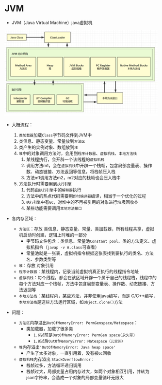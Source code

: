 # JVM

* JVM（Java Virtual Machine）java虚拟机
<img src='./images/2.png'>

* 大概流程：
    1. `类加载器`加载`Class`字节码文件到JVM中
    2. 类信息、静态变量、常量放到`方法区`
    3. 类产生的实例对象、数组放到`堆`
    4. `堆`中的对象调用方法时，会用到`程序计数器`、`虚拟机栈`、`本地方法栈`
        1. 某线程执行，会开辟一个该线程的`虚拟机栈`
        2. 调用方法m1，会在`虚拟机栈`中开辟一个栈帧，包含局部变量表、操作数、动态链接、方法返回等信息，将栈帧压入栈
        3. 方法m1调用方法m2，m2对应的栈帧也会压入栈中
    5. 方法执行时需要用到`执行引擎`
        1. 代码由`执行引擎`中的`解释器`执行
        2. 方法中的热点代码需要用`即时编译器`编译，相当于一个优化的过程
        3. `执行引擎`中有`GC`，对堆中的不再被引用的对象进行垃圾回收♻️
        4. 某些功能需要调用`本地方法接口`
* 各内存区域：
    * `方法区`：存放 类信息、静态变量、常量、类加载器，所有线程共享，虚拟机启动时创建，逻辑上时堆的一部分
        * 字节码文件包含：类信息、常量池`Constant pool`、类的方法定义、虚拟机指令（`javap -v A.class`可查看）
        * 常量池就是一张表，虚拟机指令根据这张表找到要执行的类名、方法名、参数类型等
    * `堆`：存放 对象引用
    * `程序计数器`：某线程内，记录当前虚拟机真正执行的线程指令地址
    * `虚拟机栈`：每个线程，都会在该区域开辟一个属于自己的线程栈，线程中的每个方法对应一个栈帧，方法中包含局部变量表、操作数、动态链接、方法返回等
    * `本地方法栈`：某线程内，某些方法，并非使用java编写，而是
C/C++编写，`本地方法栈`是这些方法运行区域，如`Object.clone()`方法
    
* 问题：
     * `方法区`内存溢出`OutOfMemoryError: PermGenspace/Matespace`：
        * 类加载器，加载了很多类
            * `1.6`以前是`OutOfMemoryError: PermGen space(永久带)`
            * `1.8`以后`OutOfMemoryError: Matespace（元空间）`
    * `堆`内存溢出`'OutOfMemoryError: Java heap space'`
        * 产生了太多对象，一直引用着，没有被`GC`回收
     * `虚拟机栈`内存溢出 `StackOverflowError`：
        * 栈帧过多，方法循环递归调用
        * 栈帧过大，局部变量占用内存过大，如两个对象相互引用，并转为json字符串，会造成一个对象的局部变量循环无限大
